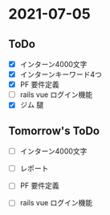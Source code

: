 # 2021-07-05

## ToDo
- [x] インターン4000文字
- [x] インターンキーワード4つ
- [x] PF 要件定義
- [ ] rails vue ログイン機能
- [x] ジム 腿
## Tomorrow's ToDo
- [ ] インターン4000文字
- [ ] レポート
- [ ] PF 要件定義
- [ ] rails vue ログイン機能


